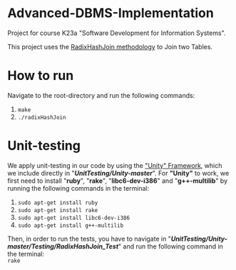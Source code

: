 # Advanced-DBMS-Implementation
Project for course Κ23a "Software Development for Information Systems".

This project uses the [RadixHashJoin methodology](https://ieeexplore.ieee.org/document/6544839) to Join two Tables.

# How to run
Navigate to the root-directory and run the following commands:
1) `make`
2) `./radixHashJoin`

# Unit-testing
We apply unit-testing in our code by using the ["Unity" Framework](https://github.com/ThrowTheSwitch/Unity), which we include directly in "***UnitTesting/Unity-master***".
For **"Unity"** to work, we first need to install "**ruby**", "**rake**", "**libc6-dev-i386**" and "**g++-multilib**" by running the following commands in the terminal:<br/>
1) `sudo apt-get install ruby`
2) `sudo apt-get install rake`
3) `sudo apt-get install libc6-dev-i386`
4) `sudo apt-get install g++-multilib`

Then, in order to run the tests, you have to navigate in "***UnitTesting/Unity-master/Testing/RadixHashJoin_Test***" and run the following command in the terminal:<br/>
`rake`

